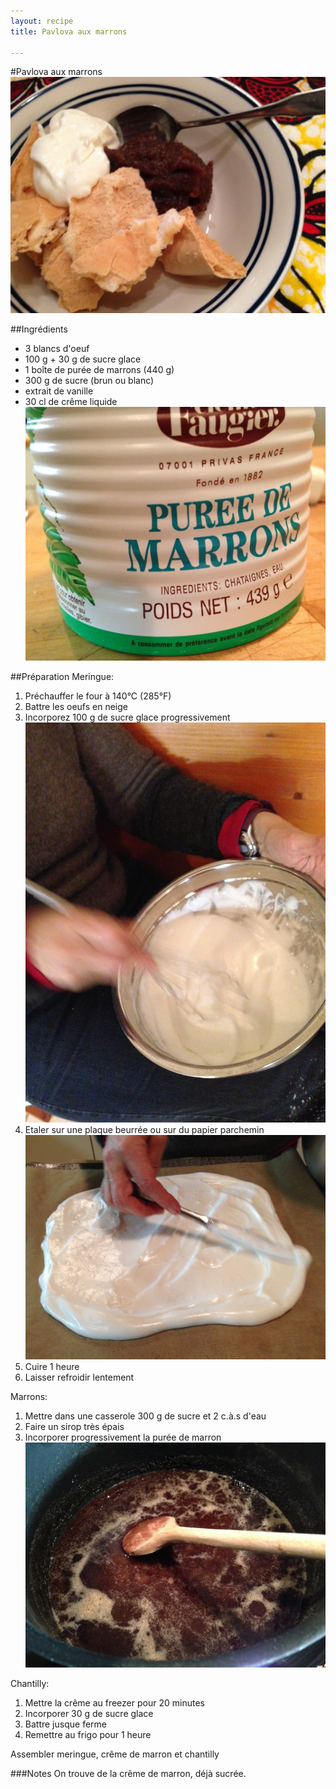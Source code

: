 ```yaml
---
layout: recipe
title: Pavlova aux marrons

---
```

#Pavlova aux marrons
![image](img/pavlova-au-marron5.jpg) 

##Ingrédients
* 3 blancs d'oeuf
* 100 g + 30 g de sucre glace
* 1 boîte de purée de marrons (440 g)
* 300 g de sucre (brun ou blanc)
* extrait de vanille
* 30 cl de crême liquide   
![image](img/pavlova-au-marron3.jpg)

##Préparation
Meringue:

1. Préchauffer le four à 140°C (285°F)
2. Battre les oeufs en neige
3. Incorporez 100 g de sucre glace progressivement   
![image](img/pavlova-au-marron2.jpg)
4. Etaler sur une plaque beurrée ou sur du papier parchemin  
![image](img/pavlova-au-marron1.jpg) 
5. Cuire 1 heure
5. Laisser refroidir lentement

Marrons:

1. Mettre dans une casserole 300 g de sucre et 2 c.à.s d'eau
2. Faire un sirop très épais
3. Incorporer progressivement la purée de marron   
![image](img/pavlova-au-marron6.jpg) 

Chantilly:

1. Mettre la crême au freezer pour 20 minutes
2. Incorporer 30 g de sucre glace
3. Battre jusque ferme
4. Remettre au frigo pour 1 heure

Assembler meringue, crême de marron et chantilly


###Notes
On trouve de la crême de marron, déjà sucrée.